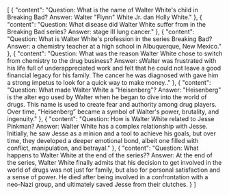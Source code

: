 [
  {
    "content": "Question: What is the name of Walter White's child in Breaking Bad? Answer: Walter "Flynn" White Jr. dan Holly White."
  },
  {
    "content": "Question: What disease did Walter White suffer from in the Breaking Bad series? Answer: stage III lung cancer."
  },
   {
    "content": "Question: What is Walter White's profession in the series Breaking Bad? Answer: a chemistry teacher at a high school in Albuquerque, New Mexico."
  },
   {
    "content": "Question: What was the reason Walter White chose to switch from chemistry to the drug business? Answer: sWalter was frustrated with his life full of underappreciated work and felt that he could not leave a good financial legacy for his family. The cancer he was diagnosed with gave him a strong impetus to look for a quick way to make money.."
  },
   {
    "content": "Question: What made Walter White a "Heisenberg"? Answer: "Heisenberg" is the alter ego used by Walter when he began to dive into the world of drugs. This name is used to create fear and authority among drug players. Over time, “Heisenberg” became a symbol of Walter's power, brutality, and ingenuity."
  },
   {
    "content": "Question: How is Walter White related to Jesse Pinkman? Answer: Walter White has a complex relationship with Jesse. Initially, he saw Jesse as a minion and a tool to achieve his goals, but over time, they developed a deeper emotional bond, albeit one filled with conflict, manipulation, and betrayal."
  },
   {
    "content": "Question: What happens to Walter White at the end of the series?? Answer: At the end of the series, Walter White finally admits that his decision to get involved in the world of drugs was not just for family, but also for personal satisfaction and a sense of power. He died after being involved in a confrontation with a neo-Nazi group, and ultimately saved Jesse from their clutches.
  }
]
